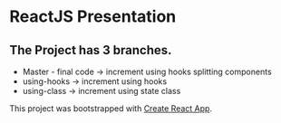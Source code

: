 # ReactJS Presentation


## The Project has 3 branches.

- Master - final code -> increment using hooks splitting components
- using-hooks -> increment using hooks
- using-class -> increment using state class


This project was bootstrapped with [Create React App](https://github.com/facebook/create-react-app).